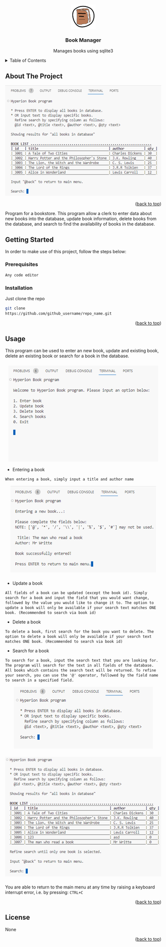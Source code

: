 <a name="readme-top"></a>
<br />
<div align="center">
  <a href="https://github.com/Kader-the-Coder/book-manager">
    <img src="images/book_icon.png" alt="Logo" width="80" height="80">
  </a>
<h3 align="center">Book Manager</h3>
  <p align="center">
    Manages books using sqlite3
  </p>
</div>
<details>
  <summary>Table of Contents</summary>
  <ol>
    <li>
      <a href="#about-the-project">About The Project</a>
    </li>
    <li>
      <a href="#getting-started">Getting Started</a>
    </li>
    <li><a href="#usage">Usage</a></li>
  </ol>
</details>

## About The Project
<span style="display:block;text-align:center">![screenshot1]</span>

<p align="right">(<a href="#readme-top">back to top</a>)</p>

Program for a bookstore. This program allow a clerk to enter data about
new books into the database, update book information, delete books from
the database, and search to find the availability of books in the
database.

## Getting Started

In order to make use of this project, follow the steps below:


### Prerequisites

```sh
Any code editor
```

### Installation

Just clone the repo
   ```sh
   git clone
   https://github.com/github_username/repo_name.git
   ```

<p align="right">(<a href="#readme-top">back to top</a>)</p>



## Usage

This program can be used to enter an new book, update and existing book, delete an existing book or search for a book in the database.
###
<span style="display:block;text-align:center">![screenshot2]</span>
- Entering a book
```
When entering a book, simply input a title and author name
```
<span style="display:block;text-align:center">![screenshot3]</span>
###
- Update a book
```
All fields of a book can be updated (except the book id). Simply search for a book and input the field that you would want change, followed by the value you would like to change it to. The option to update a book will only be available if your search text matches ONE book. (Recommended to search via book id)
```
- Delete a book
```
To delete a book, first search for the book you want to delete. The option to delete a book will only be available if your search text matches ONE book. (Recommended to search via book id)
```
- Search for a book
```
To search for a book, input the search text that you are looking for. The program will search for the text in all fields of the database. All books which contains the search text will be returned. To refine your search, you can use the '@' operator, followed by the field name to search in a specified field.
```
<span style="display:block;text-align:center">![screenshot4]</span>
###
<span style="display:block;text-align:center">![screenshot5]</span>
###
You are able to return to the main menu at any time by raising a keyboard interrupt error, i.e. by pressing: ```CTRL+C```

<p align="right">(<a href="#readme-top">back to top</a>)</p>


## License

None
<p align="right">(<a href="#readme-top">back to top</a>)</p>

<!-- MARKDOWN LINKS & IMAGES -->
[screenshot1]: images/screenshot1.png
[screenshot2]: images/screenshot2.png
[screenshot3]: images/screenshot3.png
[screenshot4]: images/screenshot4.png
[screenshot5]: images/screenshot5.png
